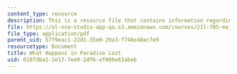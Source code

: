```yaml
---
content_type: resource
description: This is a resource file that contains information regarding reading 1.
file: https://ol-ocw-studio-app-qa.s3.amazonaws.com/courses/21l-705-major-authors-rewriting-genesis-paradise-lost-and-twentieth-century-fantasy-spring-2009/618fdba12e177ee02df6ef606e61abeb_MIT21L_705S09_read01.pdf
file_type: application/pdf
parent_uid: 57f9eac1-22d1-35e0-29a3-f746e40ac7e9
resourcetype: Document
title: What Happens in Paradise Lost
uid: 618fdba1-2e17-7ee0-2df6-ef606e61abeb
---
```

